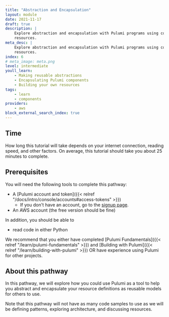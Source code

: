 ```yaml
---
title: "Abstraction and Encapsulation"
layout: module
date: 2021-11-17
draft: true
description: |
    Explore abstraction and encapsulation with Pulumi programs using component
    resources.
meta_desc: |
    Explore abstraction and encapsulation with Pulumi programs using component
    resources.
index: 6
# meta_image: meta.png
level: intermediate
youll_learn:
    - Making reusable abstractions
    - Encapsulating Pulumi components
    - Building your own resources
tags:
    - learn
    - components
providers:
    - aws
block_external_search_index: true
---
```


## Time

How long this tutorial will take depends on your internet connection, reading
speed, and other factors. On average, this tutorial should take you about 25
minutes to complete.

## Prerequisites

You will need the following tools to complete this pathway:

- A [Pulumi account and
  token]({{< relref "/docs/intro/console/accounts#access-tokens" >}})
  - If you don't have an account, go to the [signup
    page](https://app.pulumi.com/signup).
- An AWS account (the free version should be fine)

In addition, you should be able to
- read code in either Python

We recommend that you either have completed [Pulumi
Fundamentals]({{< relref "/learn/pulumi-fundamentals" >}}) and [Building with
Pulumi]({{< relref "/learn/building-with-pulumi" >}}) OR have experience using
Pulumi for other projects.

## About this pathway

In this pathway, we will explore how you could use Pulumi as a tool to help you
abstract and encapsulate your resource definitions as reusable models for others
to use.

Note that this pathway will not have as many code samples to use as we will be
defining patterns, exploring architecture, and discussing resources.

<!-- This pathway is considered an advanced pathway. -->